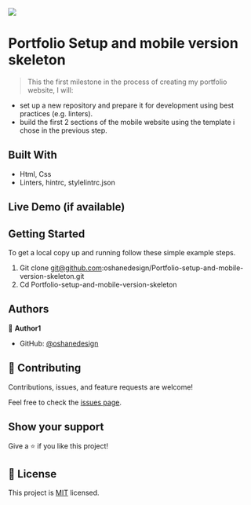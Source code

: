 ![](https://img.shields.io/badge/Microverse-blueviolet)

# Portfolio Setup and mobile version skeleton

> This the first milestone in the process of creating my portfolio website, I will:
- set up a new repository and prepare it for development using best practices (e.g. linters).
- build the first 2 sections of the mobile website using the template i chose in the previous step.


## Built With

- Html, Css
- Linters, hintrc, stylelintrc.json

## Live Demo (if available)




## Getting Started


To get a local copy up and running follow these simple example steps.

1. Git clone git@github.com:oshanedesign/Portfolio-setup-and-mobile-version-skeleton.git 
2. Cd Portfolio-setup-and-mobile-version-skeleton


## Authors

👤 **Author1**

- GitHub: [@oshanedesign](https://github.com/oshanedesign)


## 🤝 Contributing

Contributions, issues, and feature requests are welcome!

Feel free to check the [issues page](../../issues/).

## Show your support

Give a ⭐️ if you like this project!


## 📝 License

This project is [MIT](./MIT.md) licensed.

